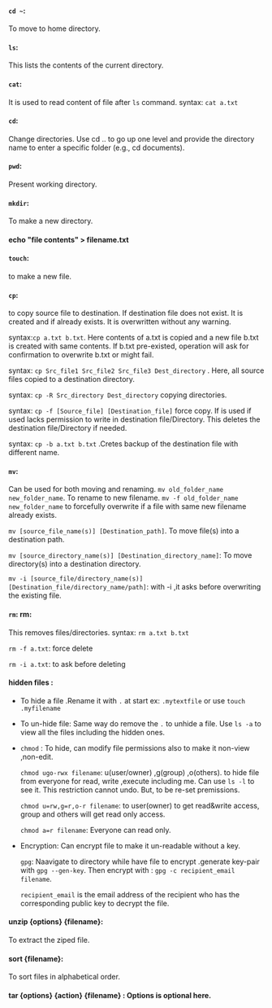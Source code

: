 #### `cd ~`:
To move to home directory.

#### `ls`: 
This lists the contents of the current directory.

#### `cat`: 
It is used to read content of file after `ls` command. syntax: `cat a.txt`  

#### `cd`: 
Change directories. Use cd .. to go up one level and provide the directory name to enter a specific folder (e.g., cd documents).

#### `pwd`: 
Present working directory.

#### `mkdir`: 
To make a new directory.

#### echo "file contents" > filename.txt

#### `touch`: 
to make a new file.

#### `cp`: 
to copy source file to destination. If destination file does not exist. It is created and if already exists. It is overwritten without any warning. 

syntax:`cp a.txt b.txt`. Here contents of a.txt is copied and a new file b.txt is created with same contents. If b.txt pre-existed, operation will ask for confirmation to overwrite b.txt or might fail.

syntax: `cp Src_file1 Src_file2 Src_file3 Dest_directory` . Here, all source files copied to a destination directory.

syntax: `cp -R Src_directory Dest_directory` copying directories.

syntax: `cp -f [Source_file] [Destination_file]` force copy. If is used if used lacks permission to write in destination file/Directory. This deletes the destination 
file/Directory if needed.

syntax: `cp -b a.txt b.txt` .Cretes backup of the destination file with different name.


#### `mv`: 
Can be used for both moving and renaming. 
`mv old_folder_name new_folder_name`. To rename to new filename. `mv -f old_folder_name new_folder_name` to forcefully overwrite if a file with same new filename already exists. 

`mv [source_file_name(s)] [Destination_path]`. To move file(s) into a destination path.

`mv [source_directory_name(s)] [Destination_directory_name]`: To move directory(s) into a destination directory.

`mv -i [source_file/directory_name(s)] [Destination_file/directory_name/path]`: with -i ,it asks before overwriting the existing file.  


#### `rm`: rm: 
This removes files/directories. syntax: `rm a.txt b.txt`

`rm -f a.txt`: force delete

`rm -i a.txt`: to ask before deleting


#### hidden files : 
 - To hide a file .Rename it with `.` at start ex: `.mytextfile` or use `touch .myfilename`
   
 - To un-hide  file: Same way do remove the `.` to unhide a file. Use `ls -a` to view all the files including the hidden ones.
   
 - `chmod` : To hide, can modify file permissions also to make it non-view ,non-edit.
   
   `chmod ugo-rwx filename`: u(user/owner) ,g(group) ,o(others).
   to hide file from everyone for read, write ,execute including me.  Can use `ls -l` to see it. This restriction cannot undo. But, to be re-set premissions.
   
   `chmod u=rw,g=r,o-r filename`: to user(owner) to get read&write access, group and others will get read only access.
   
   `chmod a=r filename`: Everyone can read only.

 - Encryption:
   Can encrypt file to make it un-readable without a  key.
   
   `gpg`: Naavigate to directory while have file to encrypt .generate key-pair with `gpg --gen-key`. Then encrypt with : `gpg -c recipient_email filename`.
   
   `recipient_email` is the email address of the recipient who has the corresponding public key to decrypt the file.
   
 #### unzip {options} {filename}: 
 To extract the ziped file.

 #### sort {filename}: 
 To sort files in alphabetical order.

 #### tar {options} {action} {filename} : Options is optional here. 
